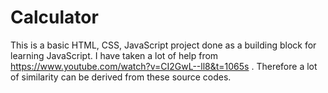 # Calculator
This is a basic HTML, CSS, JavaScript project done as a building block for learning JavaScript. I have taken a lot of help from 
https://www.youtube.com/watch?v=CI2GwL--ll8&t=1065s . Therefore a lot of similarity can be derived from these source codes.
